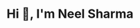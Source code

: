 <h1 align="center">Hi 👋, I'm Neel Sharma</h1>
<!--
<h3 align="center">A Computer Science and Engineering undergrad currently working on improving my skills in various domains.</h3>
<img align="right" alt="Coding" width="250" src="https://camo.githubusercontent.com/5ddf73ad3a205111cf8c686f687fc216c2946a75005718c8da5b837ad9de78c9/68747470733a2f2f7468756d62732e6766796361742e636f6d2f4576696c4e657874446576696c666973682d736d616c6c2e676966">

<!--
<p align="left"> <img src="https://komarev.com/ghpvc/?username=kingslayer1000&label=Profile%20views&color=0e75b6&style=flat" alt="kingslayer1000" /> </p>

<p align="left"> <a href="https://github.com/ryo-ma/github-profile-trophy"><img src="https://github-profile-trophy.vercel.app/?username=kingslayer1000" alt="kingslayer1000" width="500" /></a> </p>

<p align="left"> <a href="https://twitter.com/eyeneelsharma" target="blank"><img src="https://img.shields.io/twitter/follow/eyeneelsharma?logo=twitter&style=for-the-badge" alt="eyeneelsharma" /></a> </p>

- 🌱 I’m currently learning **ReactJS, NodeJS**

- 💬 Ask me about **DSA**

- 📫 How to reach me **neels2705@gmail.com**

<h3 align="left">Connect with me:</h3>
<p align="left">
<a href="https://twitter.com/eyeneelsharma" target="blank"><img align="center" src="https://raw.githubusercontent.com/rahuldkjain/github-profile-readme-generator/master/src/images/icons/Social/twitter.svg" alt="eyeneelsharma" height="30" width="40" /></a>
<a href="https://linkedin.com/in/neel sharma" target="blank"><img align="center" src="https://raw.githubusercontent.com/rahuldkjain/github-profile-readme-generator/master/src/images/icons/Social/linked-in-alt.svg" alt="neel sharma" height="30" width="40" /></a>
<a href="https://instagram.com/chillypaneel" target="blank"><img align="center" src="https://raw.githubusercontent.com/rahuldkjain/github-profile-readme-generator/master/src/images/icons/Social/instagram.svg" alt="chillypaneel" height="30" width="40" /></a>
<a href="https://www.codechef.com/users/snivellus77" target="blank"><img align="center" src="https://cdn.jsdelivr.net/npm/simple-icons@3.1.0/icons/codechef.svg" alt="snivellus77" height="30" width="40" /></a>
<a href="https://www.hackerrank.com/neels2705" target="blank"><img align="center" src="https://raw.githubusercontent.com/rahuldkjain/github-profile-readme-generator/master/src/images/icons/Social/hackerrank.svg" alt="neels2705" height="30" width="40" /></a>
<a href="https://codeforces.com/profile/kingslayer1000" target="blank"><img align="center" src="https://raw.githubusercontent.com/rahuldkjain/github-profile-readme-generator/master/src/images/icons/Social/codeforces.svg" alt="kingslayer1000" height="30" width="40" /></a>
<a href="https://www.leetcode.com/snivellus7" target="blank"><img align="center" src="https://raw.githubusercontent.com/rahuldkjain/github-profile-readme-generator/master/src/images/icons/Social/leet-code.svg" alt="snivellus7" height="30" width="40" /></a>
<a href="https://auth.geeksforgeeks.org/user/sharmaneel645" target="blank"><img align="center" src="https://raw.githubusercontent.com/rahuldkjain/github-profile-readme-generator/master/src/images/icons/Social/geeks-for-geeks.svg" alt="sharmaneel645" height="30" width="40" /></a>
</p>

<h3 align="left">Languages and Tools:</h3>
<p align="left"> <a href="https://getbootstrap.com" target="_blank" rel="noreferrer"> <img src="https://raw.githubusercontent.com/devicons/devicon/master/icons/bootstrap/bootstrap-plain-wordmark.svg" alt="bootstrap" width="40" height="40"/> </a> <a href="https://www.cprogramming.com/" target="_blank" rel="noreferrer"> <img src="https://raw.githubusercontent.com/devicons/devicon/master/icons/c/c-original.svg" alt="c" width="40" height="40"/> </a> <a href="https://www.w3schools.com/cpp/" target="_blank" rel="noreferrer"> <img src="https://raw.githubusercontent.com/devicons/devicon/master/icons/cplusplus/cplusplus-original.svg" alt="cplusplus" width="40" height="40"/> </a> <a href="https://www.w3schools.com/css/" target="_blank" rel="noreferrer"> <img src="https://raw.githubusercontent.com/devicons/devicon/master/icons/css3/css3-original-wordmark.svg" alt="css3" width="40" height="40"/> </a> <a href="https://www.w3.org/html/" target="_blank" rel="noreferrer"> <img src="https://raw.githubusercontent.com/devicons/devicon/master/icons/html5/html5-original-wordmark.svg" alt="html5" width="40" height="40"/> </a> <a href="https://www.java.com" target="_blank" rel="noreferrer"> <img src="https://raw.githubusercontent.com/devicons/devicon/master/icons/java/java-original.svg" alt="java" width="40" height="40"/> </a> <a href="https://developer.mozilla.org/en-US/docs/Web/JavaScript" target="_blank" rel="noreferrer"> <img src="https://raw.githubusercontent.com/devicons/devicon/master/icons/javascript/javascript-original.svg" alt="javascript" width="40" height="40"/> </a> <a href="https://nodejs.org" target="_blank" rel="noreferrer"> <img src="https://raw.githubusercontent.com/devicons/devicon/master/icons/nodejs/nodejs-original-wordmark.svg" alt="nodejs" width="40" height="40"/> </a> <a href="https://reactjs.org/" target="_blank" rel="noreferrer"> <img src="https://raw.githubusercontent.com/devicons/devicon/master/icons/react/react-original-wordmark.svg" alt="react" width="40" height="40"/> </a> </p>

<p><img align="left" src="https://github-readme-stats.vercel.app/api/top-langs?username=kingslayer1000&show_icons=true&locale=en&layout=compact" alt="kingslayer1000" height="190" /></p>

<p>&nbsp;<img align="right" src="https://github-readme-stats.vercel.app/api?username=kingslayer1000&show_icons=true&locale=en" alt="kingslayer1000" /></p>

<p><img align="center" src="https://github-readme-streak-stats.herokuapp.com/?user=kingslayer1000&" alt="kingslayer1000" /></p>

